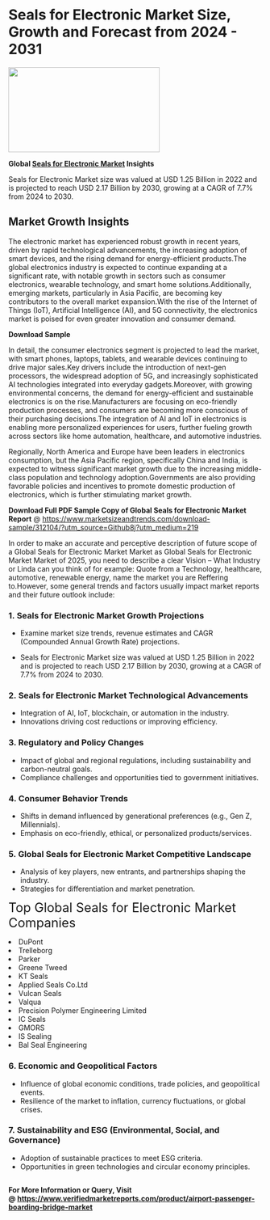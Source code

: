 <H1>Seals for Electronic Market Size, Growth and Forecast from 2024 - 2031</H1><img class="aligncenter size-medium wp-image-584254" src="https://thirdeyenews.in/wp-content/uploads/2024/09/Global-Market-Research-300x168.jpeg" alt="" width="300" height="168" /><p><strong>Global&nbsp;<a href="https://www.marketsizeandtrends.com/download-sample/312104/?utm_source=Github8j?utm_medium=219">Seals for Electronic Market</a> Insights</strong></p><p>Seals for Electronic Market size was valued at USD 1.25 Billion in 2022 and is projected to reach USD 2.17 Billion by 2030, growing at a CAGR of 7.7% from 2024 to 2030.</p><p><h2>Market Growth Insights</h2> <p>The electronic market has experienced robust growth in recent years, driven by rapid technological advancements, the increasing adoption of smart devices, and the rising demand for energy-efficient products.The global electronics industry is expected to continue expanding at a significant rate, with notable growth in sectors such as consumer electronics, wearable technology, and smart home solutions.Additionally, emerging markets, particularly in Asia Pacific, are becoming key contributors to the overall market expansion.With the rise of the Internet of Things (IoT), Artificial Intelligence (AI), and 5G connectivity, the electronics market is poised for even greater innovation and consumer demand.</p> <p><strong>Download Sample</strong></p> <p>In detail, the consumer electronics segment is projected to lead the market, with smart phones, laptops, tablets, and wearable devices continuing to drive major sales.Key drivers include the introduction of next-gen processors, the widespread adoption of 5G, and increasingly sophisticated AI technologies integrated into everyday gadgets.Moreover, with growing environmental concerns, the demand for energy-efficient and sustainable electronics is on the rise.Manufacturers are focusing on eco-friendly production processes, and consumers are becoming more conscious of their purchasing decisions.The integration of AI and IoT in electronics is enabling more personalized experiences for users, further fueling growth across sectors like home automation, healthcare, and automotive industries.<p>Regionally, North America and Europe have been leaders in electronics consumption, but the Asia Pacific region, specifically China and India, is expected to witness significant market growth due to the increasing middle-class population and technology adoption.Governments are also providing favorable policies and incentives to promote domestic production of electronics, which is further stimulating market growth.</p> <p><span class=""><strong>Download Full PDF Sample Copy of Global Seals for Electronic Market Report</strong> @ <a href="https://www.marketsizeandtrends.com/download-sample/312104/?utm_source=Github8j?utm_medium=219" target="_blank">https://www.marketsizeandtrends.com/download-sample/312104/?utm_source=Github8j?utm_medium=219</a></span></p><p>In order to make an accurate and perceptive description of future scope of a Global&nbsp;Seals for Electronic Market Market as Global&nbsp;Seals for Electronic Market Market of 2025, you need to describe a clear Vision &ndash; What Industry or Linda can you think of for example: Quote from a Technology, healthcare, automotive, renewable energy, name the market you are Reffering to.However, some general trends and factors usually impact market reports and their future outlook include:</p><h3>1.&nbsp;<strong>Seals for Electronic Market Growth Projections</strong></h3><ul><li>Examine market size trends, revenue estimates and CAGR (Compounded Annual Growth Rate) projections.</li><li><p>Seals for Electronic Market size was valued at USD 1.25 Billion in 2022 and is projected to reach USD 2.17 Billion by 2030, growing at a CAGR of 7.7% from 2024 to 2030.</p></li></ul><h3>2.&nbsp;<strong>Seals for Electronic Market Technological Advancements</strong></h3><ul><li>Integration of AI, IoT, blockchain, or automation in the industry.</li><li>Innovations driving cost reductions or improving efficiency.</li></ul><h3>3.&nbsp;<strong>Regulatory and Policy Changes</strong></h3><ul><li>Impact of global and regional regulations, including sustainability and carbon-neutral goals.</li><li>Compliance challenges and opportunities tied to government initiatives.</li></ul><h3>4.&nbsp;<strong>Consumer Behavior Trends</strong></h3><ul><li>Shifts in demand influenced by generational preferences (e.g., Gen Z, Millennials).</li><li>Emphasis on eco-friendly, ethical, or personalized products/services.</li></ul><h3>5.&nbsp;<strong>Global Seals for Electronic Market Competitive Landscape</strong></h3><ul><li>Analysis of key players, new entrants, and partnerships shaping the industry.</li><li>Strategies for differentiation and market penetration.</li></ul><p data-pm-slice="1 1 []"><span style="color: inherit; font-family: inherit; font-size: 25px;">Top Global Seals for Electronic Market Companies</span></p><div class="" data-test-id=""><p><li>DuPont</li><li> Trelleborg</li><li> Parker</li><li> Greene Tweed</li><li> KT Seals</li><li> Applied Seals Co.Ltd</li><li> Vulcan Seals</li><li> Valqua</li><li> Precision Polymer Engineering Limited</li><li> IC Seals</li><li> GMORS</li><li> IS Sealing</li><li> Bal Seal Engineering</li></p></div><h3>6.&nbsp;<strong>Economic and Geopolitical Factors</strong></h3><ul><li>Influence of global economic conditions, trade policies, and geopolitical events.</li><li>Resilience of the market to inflation, currency fluctuations, or global crises.</li></ul><h3>7.&nbsp;<strong>Sustainability and ESG (Environmental, Social, and Governance)</strong></h3><ul><li>Adoption of sustainable practices to meet ESG criteria.</li><li>Opportunities in green technologies and circular economy principles.</li></ul><h2><strong style="font-size: 14px;">For More Information or Query, Visit @&nbsp;</strong><a style="background-color: #ffffff; font-size: 14px;" href="https://www.marketsizeandtrends.com/report/seals-for-electronic-market/" target="_blank">https://www.verifiedmarketreports.com/product/airport-passenger-boarding-bridge-market</a></h2>